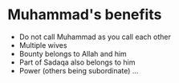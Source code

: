 # Muhammad's benefits

- Do not call Muhammad as you call each other
- Multiple wives
- Bounty belongs to Allah and him
- Part of Sadaqa also belongs to him
- Power (others being subordinate)
...
